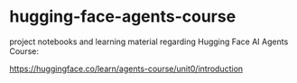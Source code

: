 # hugging-face-agents-course

project notebooks and learning material regarding Hugging Face AI Agents Course:

https://huggingface.co/learn/agents-course/unit0/introduction
